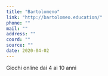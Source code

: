 ```yaml
---
title: "Bartolomeno"
link: "http://bartolomeo.education/"
phone: ""
mail: ""
address: ""
coord: ""
source: ""
date: 2020-04-02
---
```


Giochi online dai 4 ai 10 anni
